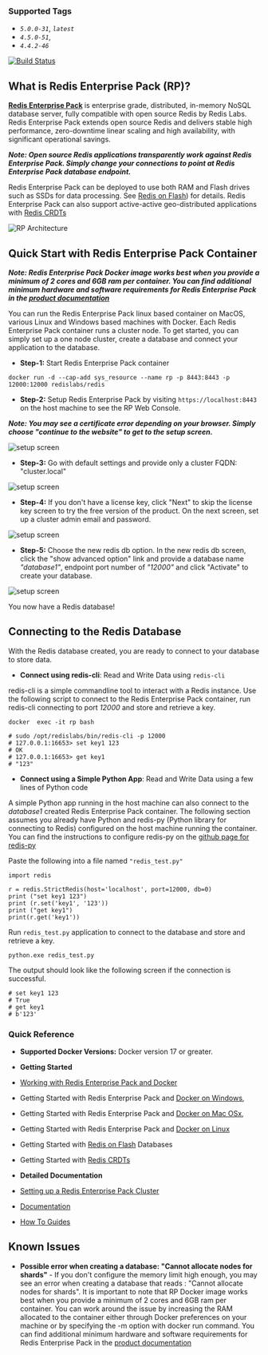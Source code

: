 ### Supported Tags
* _`5.0.0-31`_, _`latest`_
* _`4.5.0-51`_, 
* _`4.4.2-46`_

[![Build Status](https://travis-ci.org/RedisLabs/DockerHub.svg?branch=master)](https://travis-ci.org/RedisLabs/DockerHub)

## What is Redis Enterprise Pack (RP)? ##
[**Redis Enterprise Pack**](https://redislabs.com/products/redis-pack/) is enterprise grade, distributed, in-memory NoSQL database server, fully compatible with open source Redis by Redis Labs. Redis Enterprise Pack extends open source Redis and delivers stable high performance, zero-downtime linear scaling and high availability, with significant operational savings.

**_Note: Open source Redis applications transparently work against Redis Enterprise Pack. Simply change your connections to point at Redis Enterprise Pack database endpoint._**

Redis Enterprise Pack can be deployed to use both RAM and Flash drives such as SSDs for data processing. See [Redis on Flash](https://redislabs.com/products/redis-pack/flash-memory/)) for details. Redis Enterprise Pack can also support active-active geo-distributed applications with [Redis CRDTs](https://redislabs.com/redis-enterprise-documentation/concepts-architecture/intercluster-replication/)

![RP Architecture](https://raw.githubusercontent.com/RedisLabs/DockerHub/master/pictures/general/redis_arch.jpeg)

## Quick Start with Redis Enterprise Pack Container ##

**_Note: Redis Enterprise Pack Docker image works best when you provide a minimum of 2 cores and 6GB ram per container. You can find additional minimum hardware and software requirements for Redis Enterprise Pack in the [product documentation](https://redislabs.com/redis-enterprise-documentation/installing-and-upgrading/hardware-software-requirements/)_** 

You can run the Redis Enterprise Pack linux based container on MacOS, various Linux and Windows based machines with Docker. Each Redis Enterprise Pack container runs a cluster node. To get started, you can simply set up a one node cluster, create a database and connect your application to the database.

* **Step-1:** Start Redis Enterprise Pack container

`docker run -d --cap-add sys_resource --name rp -p 8443:8443 -p 12000:12000 redislabs/redis`

* **Step-2:** Setup Redis Enterprise Pack by visiting `https://localhost:8443` on the host machine to see the RP Web Console. 

**_Note: You may see a certificate error depending on your browser. Simply choose "continue to the website" to get to the setup screen._**

![setup screen](https://raw.githubusercontent.com/RedisLabs/DockerHub/master/pictures/mac/RP-SetupScreen.jpeg)

* **Step-3:** Go with default settings and provide only a cluster FQDN: "cluster.local"

![setup screen](https://raw.githubusercontent.com/RedisLabs/DockerHub/master/pictures/mac/RP-SetupScreen2.jpeg)

* **Step-4:** If you don't have a license key, click "Next" to skip the license key screen to try the free version of the product. On the next screen, set up a cluster admin email and password.

![setup screen](https://raw.githubusercontent.com/RedisLabs/DockerHub/master/pictures/mac/RP-SetupScreen4.jpeg)

* **Step-5:** Choose the new redis db option. In the new redis db screen, click the "show advanced option" link and provide a database name _"database1"_, endpoint port number of _"12000"_ and click "Activate" to create your database.

![setup screen](https://raw.githubusercontent.com/RedisLabs/DockerHub/master/pictures/mac/RP-DBScreen2.jpeg)

You now have a Redis database!

## Connecting to the Redis Database ##
With the Redis database created, you are ready to connect to your database to store data.

* **Connect using redis-cli**: Read and Write Data using `redis-cli`

redis-cli is a simple commandline tool to interact with a Redis instance. Use the following script to connect to the Redis Enterprise Pack container, run redis-cli connecting to port _12000_ and store and retrieve a key.

```
docker  exec -it rp bash

# sudo /opt/redislabs/bin/redis-cli -p 12000
# 127.0.0.1:16653> set key1 123
# OK
# 127.0.0.1:16653> get key1
# "123"
```
 

* **Connect using a Simple Python App**: Read and Write Data using a few lines of Python code

A simple Python app running in the host machine can also connect to the _database1_ created Redis Enterprise Pack container. The following section assumes you already have Python and redis-py (Python library for connecting to Redis) configured on the host machine running the container. You can find the instructions to configure redis-py on the [github page for redis-py](https://github.com/andymccurdy/redis-py)

Paste the following into a file named ```"redis_test.py"```

```
import redis

r = redis.StrictRedis(host='localhost', port=12000, db=0)
print ("set key1 123")
print (r.set('key1', '123'))
print ("get key1")
print(r.get('key1'))
```

Run ```redis_test.py``` application to connect to the database and store and retrieve a key.

```
python.exe redis_test.py
```

The output should look like the following screen if the connection is successful.

```
# set key1 123
# True
# get key1
# b'123'
```

### Quick Reference
* **Supported Docker Versions:**
Docker version 17 or greater.

* **Getting Started**
 * [Working with Redis Enterprise Pack and Docker](https://redislabs.com/redis-enterprise-documentation/installing-and-upgrading/docker/)
 * Getting Started with Redis Enterprise Pack and [Docker on Windows](https://redislabs.com/redis-enterprise-documentation/installing-and-upgrading/docker/windows/), 
 * Getting Started with Redis Enterprise Pack and [Docker on Mac OSx](https://redislabs.com/redis-enterprise-documentation/installing-and-upgrading/docker/macos/), 
 * Getting Started with Redis Enterprise Pack and [Docker on Linux](https://redislabs.com/redis-enterprise-documentation/installing-and-upgrading/docker/linux/)
 * Getting Started with [Redis on Flash](https://redislabs.com/redis-enterprise-documentation/getting-started/creating-database/redis-enterprise-flash/) Databases
 * Getting Started with [Redis CRDTs](https://redislabs.com/redis-enterprise-documentation/getting-started/creating-database/crdbs/)
 
 * **Detailed Documentation**
 * [Setting up a Redis Enterprise Pack Cluster](https://redislabs.com/redis-enterprise-documentation/initial-setup-creating-a-new-cluster/)
 * [Documentation](https://redislabs.com/resources/redis-pack-documentation/)
 * [How To Guides](https://redislabs.com/resources/how-to-redis-enterprise/)

## Known Issues ##

* **Possible error when creating a database: "Cannot allocate nodes for shards"** - If you don't configure the memory limit high enough, you may see an error when creating a database that reads : "Cannot allocate nodes for shards". It is important to note that RP Docker image works best when you provide a minimum of 2 cores and 6GB ram per container. You can work around the issue by increasing the RAM allocated to the container either through Docker preferences on your machine or by specifying the -m option with docker run command. You can find additional minimum hardware and software requirements for Redis Enterprise Pack in the [product documentation](https://redislabs.com/redis-enterprise-documentation/installing-and-upgrading/hardware-software-requirements/) 
